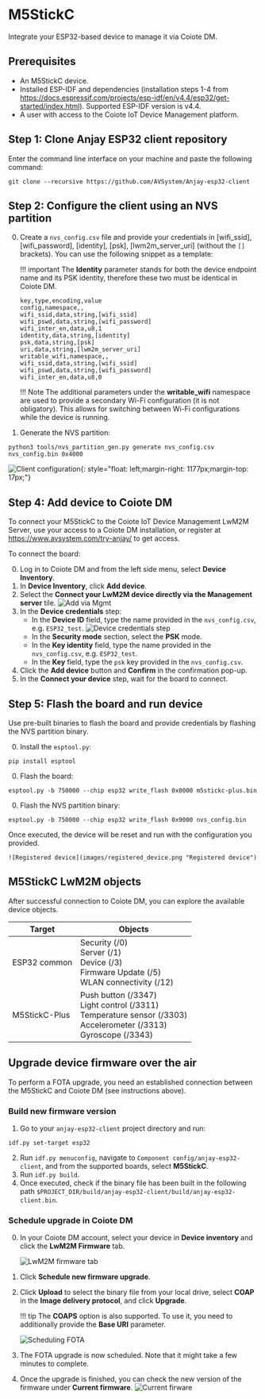 # M5StickC

Integrate your ESP32-based device to manage it via Coiote DM.

## Prerequisites

- An M5StickC device.
- Installed ESP-IDF and dependencies (installation steps 1-4 from https://docs.espressif.com/projects/esp-idf/en/v4.4/esp32/get-started/index.html). Supported ESP-IDF version is v4.4.
- A user with access to the Coiote IoT Device Management platform.

## Step 1: Clone Anjay ESP32 client repository

Enter the command line interface on your machine and paste the following command:

   ```
   git clone --recursive https://github.com/AVSystem/Anjay-esp32-client
   ```

## Step 2: Configure the client using an NVS partition

0. Create a `nvs_config.csv` file and provide your credentials in [wifi_ssid], [wifi_password], [identity], [psk], [lwm2m_server_uri] (without the `[]` brackets). You can use the following snippet as a template:

    !!! important
        The **Identity** parameter stands for both the device endpoint name and its PSK identity, therefore these two must be identical in Coiote DM.  

    ```
    key,type,encoding,value
    config,namespace,,
    wifi_ssid,data,string,[wifi_ssid]
    wifi_pswd,data,string,[wifi_password]
    wifi_inter_en,data,u8,1
    identity,data,string,[identity]
    psk,data,string,[psk]
    uri,data,string,[lwm2m_server_uri]
    writable_wifi,namespace,,
    wifi_ssid,data,string,[wifi_ssid]
    wifi_pswd,data,string,[wifi_password]
    wifi_inter_en,data,u8,0
    ```

    !!! Note
        The additional parameters under the **writable_wifi** namespace are used to provide a secondary Wi-Fi configuration (it is not obligatory). This allows for switching between Wi-Fi configurations while the device is running.

0. Generate the NVS partition:

```
python3 tools/nvs_partition_gen.py generate nvs_config.csv nvs_config.bin 0x4000
```

![Client configuration](images/nvs_config.png "Client configuration"){: style="float: left;margin-right: 1177px;margin-top: 17px;"}

## Step 4: Add device to Coiote DM

To connect your M5StickC to the Coiote IoT Device Management LwM2M Server, use your access to a Coiote DM installation, or register at https://www.avsystem.com/try-anjay/ to get access.

To connect the board:

0. Log in to Coiote DM and from the left side menu, select **Device Inventory**.
0. In **Device Inventory**, click **Add device**.
0. Select the **Connect your LwM2M device directly via the Management server** tile.
![Add via Mgmt](images/mgmt_tile.png "Add via Mgmt")
0. In the **Device credentials** step:
    - In the **Device ID** field, type the name provided in the `nvs_config.csv`, e.g. `ESP32_test`.
      ![Device credentials step](images/add_mgmt_quick.png "Device credentials step")
    - In the **Security mode** section, select the **PSK** mode.
    - In the **Key identity** field, type the name provided in the `nvs_config.csv`, e.g. `ESP32_test`.
    - In the **Key** field, type the `psk` key provided in the `nvs_config.csv`.  
0. Click the **Add device** button and **Confirm** in the confirmation pop-up.
0. In the **Connect your device** step, wait for the board to connect.

## Step 5: Flash the board and run device

Use pre-built binaries to flash the board and provide credentials by flashing the NVS partition binary.

0. Install the `esptool.py`:
```
pip install esptool
```

0. Flash the board:
```
esptool.py -b 750000 --chip esp32 write_flash 0x0000 m5stickc-plus.bin
```

0. Flash the NVS partition binary:
```
esptool.py -b 750000 --chip esp32 write_flash 0x9000 nvs_config.bin
```

Once executed, the device will be reset and run with the configuration you provided.

    ![Registered device](images/registered_device.png "Registered device")

## M5StickC LwM2M objects

After successful connection to Coiote DM, you can explore the available device objects.

| Target         | Objects
|----------------|---------------------------------------------
| ESP32 common   | Security (/0)<br>Server (/1)<br>Device (/3)<br>Firmware Update (/5)<br>WLAN connectivity (/12)
| M5StickC-Plus  | Push button (/3347)<br>Light control (/3311)<br>Temperature sensor (/3303)<br>Accelerometer (/3313)<br>Gyroscope (/3343)


## Upgrade device firmware over the air

To perform a FOTA upgrade, you need an established connection between the M5StickC and Coiote DM (see instructions above).

### Build new firmware version

1. Go to your `anjay-esp32-client` project directory and run:
  ```
  idf.py set-target esp32
  ```
2. Run `idf.py menuconfig`, navigate to `Component config/anjay-esp32-client`, and from the supported boards, select **M5StickC**.
3. Run `idf.py build`.
4. Once executed, check if the binary file has been built in the following path `$PROJECT_DIR/build/anjay-esp32-client/build/anjay-esp32-client.bin`.

### Schedule upgrade in Coiote DM

0. In your Coiote DM account, select your device in **Device inventory** and click the **LwM2M Firmware** tab.

    ![LwM2M firmware tab](images/lwm2m_firmware.png "LwM2M firmware tab")

0. Click **Schedule new firmware upgrade**.
0. Click **Upload** to select the binary file from your local drive, select **COAP** in the **Image delivery protocol**, and click **Upgrade**.

    !!! tip
        The **COAPS** option is also supported. To use it, you need to additionally provide the **Base URI** parameter.  

    ![Scheduling FOTA](images/schedule_fota.png "Scheduling FOTA")

0. The FOTA upgrade is now scheduled. Note that it might take a few minutes to complete.

0. Once the upgrade is finished, you can check the new version of the firmware under **Current firmware**.
    ![Current firware](images/current_firmware.png "Current firware")
